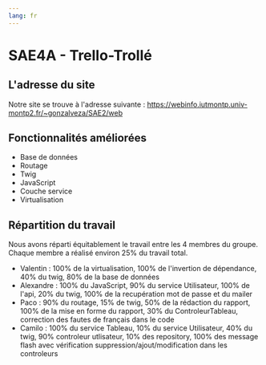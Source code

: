 ```yaml
---
lang: fr
---
```

# SAE4A - Trello-Trollé

## L'adresse du site

Notre site se trouve à l'adresse suivante : https://webinfo.iutmontp.univ-montp2.fr/~gonzalveza/SAE2/web


## Fonctionnalités améliorées

* Base de données
* Routage
* Twig
* JavaScript
* Couche service
* Virtualisation


## Répartition du travail

Nous avons réparti équitablement le travail entre les 4 membres du groupe. Chaque membre a réalisé environ 25% du travail total.

* Valentin : 100% de la virtualisation, 100% de l'invertion de dépendance, 40% du twig, 80% de la base de données
* Alexandre : 100% du JavaScript, 90% du service Utilisateur, 100% de l'api, 20% du twig, 100% de la recupération mot de passe et du mailer
* Paco : 90% du routage, 15% de twig, 50% de la rédaction du rapport, 100% de la mise en forme du rapport, 30% du ControleurTableau, correction des fautes de français dans le code
* Camilo : 100% du service Tableau, 10% du service Utilisateur, 40% du twig, 90% controleur utlisateur, 10% des repository, 100% des message flash avec vérification suppression/ajout/modification dans les controleurs